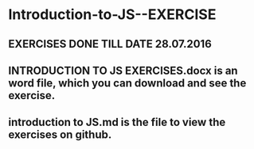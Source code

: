 # Introduction-to-JS--EXERCISE

## EXERCISES DONE TILL DATE 28.07.2016

## INTRODUCTION TO JS EXERCISES.docx is an word file, which you can download and see the exercise.

## introduction to JS.md is the file to view the exercises on github.
